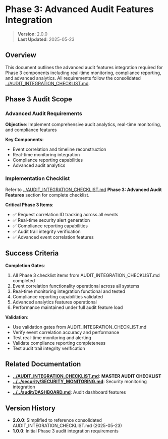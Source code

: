 
# Phase 3: Advanced Audit Features Integration

> **Version**: 2.0.0  
> **Last Updated**: 2025-05-23

## Overview

This document outlines the advanced audit features integration required for Phase 3 components including real-time monitoring, compliance reporting, and advanced analytics. All requirements follow the consolidated [../AUDIT_INTEGRATION_CHECKLIST.md](../AUDIT_INTEGRATION_CHECKLIST.md).

## Phase 3 Audit Scope

### Advanced Audit Requirements

**Objective**: Implement comprehensive audit analytics, real-time monitoring, and compliance features

**Key Components**:
- Event correlation and timeline reconstruction
- Real-time monitoring integration
- Compliance reporting capabilities
- Advanced audit analytics

### Implementation Checklist

Refer to [../AUDIT_INTEGRATION_CHECKLIST.md](../AUDIT_INTEGRATION_CHECKLIST.md) **Phase 3: Advanced Audit Features** section for complete checklist.

**Critical Phase 3 Items**:
- ✅ Request correlation ID tracking across all events
- ✅ Real-time security alert generation
- ✅ Compliance reporting capabilities
- ✅ Audit trail integrity verification
- ✅ Advanced event correlation features

## Success Criteria

**Completion Gates**:
1. All Phase 3 checklist items from AUDIT_INTEGRATION_CHECKLIST.md completed
2. Event correlation functionality operational across all systems
3. Real-time monitoring integration functional and tested
4. Compliance reporting capabilities validated
5. Advanced analytics features operational
6. Performance maintained under full audit feature load

**Validation**:
- Use validation gates from AUDIT_INTEGRATION_CHECKLIST.md
- Verify event correlation accuracy and performance
- Test real-time monitoring and alerting
- Validate compliance reporting completeness
- Test audit trail integrity verification

## Related Documentation

- **[../AUDIT_INTEGRATION_CHECKLIST.md](../AUDIT_INTEGRATION_CHECKLIST.md)**: **MASTER AUDIT CHECKLIST**
- **[../../security/SECURITY_MONITORING.md](../../security/SECURITY_MONITORING.md)**: Security monitoring integration
- **[../../audit/DASHBOARD.md](../../audit/DASHBOARD.md)**: Audit dashboard features

## Version History

- **2.0.0**: Simplified to reference consolidated AUDIT_INTEGRATION_CHECKLIST.md (2025-05-23)
- **1.0.0**: Initial Phase 3 audit integration requirements
